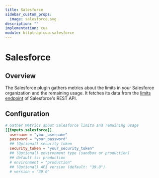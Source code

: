 ```yaml
---
title: Salesforce
sidebar_custom_props:
  image: salesforce.svg
description: ""
implementation: cua
module: httptrap:cua:salesforce
---
```


# Salesforce

## Overview

The Salesforce plugin gathers metrics about the limits in your Salesforce organization and the remaining usage.
It fetches its data from the [limits endpoint](https://developer.salesforce.com/docs/atlas.en-us.api_rest.meta/api_rest/resources_limits.htm) of Salesforce's REST API.

## Configuration

```toml
# Gather Metrics about Salesforce limits and remaining usage
[[inputs.salesforce]]
  username = "your_username"
  password = "your_password"
  ## (Optional) security token
  security_token = "your_security_token"
  ## (Optional) environment type (sandbox or production)
  ## default is: production
  # environment = "production"
  ## (Optional) API version (default: "39.0")
  # version = "39.0"
```
